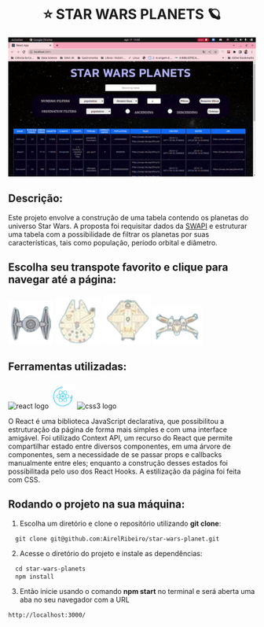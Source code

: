 
# <h1 align="center">⭐ STAR WARS PLANETS 🪐</h1>

<p align="center"><img src="./src/images/ezgif.com-gif-maker.gif" width="800"></p>

## Descrição:

<p text-align="justify" >Este projeto envolve a construção de uma tabela contendo os planetas do universo Star Wars. A proposta foi requisitar dados da <a href="https://swapi.dev/" target="_blank">SWAPI</a> e estruturar uma tabela com a possibilidade de filtrar os planetas por suas características, tais como população, período orbital e diâmetro.</p>

## Escolha seu transpote favorito e clique para navegar até a página:

<a href="https://star-wars-planets-2dfcjchsw-airelribeiro.vercel.app/" target="_blank">![Page gif](./src/images/nave1.png)</a>
<a href="https://star-wars-planets-2dfcjchsw-airelribeiro.vercel.app/" target="_blank">![Page gif](./src/images/nave2.png)</a>
<a href="https://star-wars-planets-2dfcjchsw-airelribeiro.vercel.app/" target="_blank">![Page gif](./src/images/nave3.png)</a>
<a href="https://star-wars-planets-2dfcjchsw-airelribeiro.vercel.app/" target="_blank">![Page gif](./src/images/nave4.png)</a>

## Ferramentas utilizadas:

###

<div align="left">
<img src="https://cdn.jsdelivr.net/gh/devicons/devicon/icons/react/react-original.svg" height="40" width="52" alt="react logo"  />
<img width="50" height="50" src="./src/images/react_hooks.png" alt="React Hooks logo"  />
<img src="https://cdn.jsdelivr.net/gh/devicons/devicon/icons/css3/css3-original.svg" height="40" width="52" alt="css3 logo"  />
<p text-align="justify">
O React é uma biblioteca JavaScript declarativa, que possibilitou a estruturação da página de forma mais simples e com uma interface amigável. Foi utilizado Context API, um recurso do React que permite compartilhar estado entre diversos componentes, em uma árvore de componentes, sem a necessidade de se passar props e callbacks manualmente entre eles; enquanto a construção desses estados foi possibilitada pelo uso dos React Hooks. A estilização da página foi feita com CSS.
</p>
</div>

###

## Rodando o projeto na sua máquina:

1. Escolha um diretório e clone o repositório utilizando **git clone**:
```
  git clone git@github.com:AirelRibeiro/star-wars-planet.git
```

2. Acesse o diretório do projeto e instale as dependências:
```
  cd star-wars-planets
  npm install
```

3. Então inicie usando o comando **npm start** no terminal e será aberta uma aba no seu navegador com a URL
```
http://localhost:3000/
```
